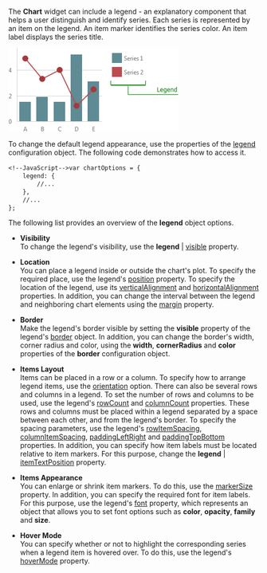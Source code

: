 The **Chart** widget can include a legend - an explanatory component that helps a user distinguish and identify series. Each series is represented by an item on the legend. An item marker identifies the series color. An item label displays the series title.

![Legend](/images/ChartJS/Legend.png)

To change the default legend appearance, use the properties of the [legend](/api-reference/20%20Data%20Visualization%20Widgets/dxChart/1%20Configuration/legend '/Documentation/ApiReference/Data_Visualization_Widgets/dxChart/Configuration/legend/') configuration object. The following code demonstrates how to access it.

	<!--JavaScript-->var chartOptions = {
		legend: {
			//...
		},
		//...
	};

The following list provides an overview of the **legend** object options.

* **Visibility**		
To change the legend's visibility, use the **legend** | [visible](/api-reference/20%20Data%20Visualization%20Widgets/BaseChart/1%20Configuration/legend/visible.md '/Documentation/ApiReference/Data_Visualization_Widgets/dxChart/Configuration/legend/#visible') property.

* **Location**		
You can place a legend inside or outside the chart's plot. To specify the required place, use the legend's [position](/api-reference/20%20Data%20Visualization%20Widgets/dxChart/1%20Configuration/legend/position.md '/Documentation/ApiReference/Data_Visualization_Widgets/dxChart/Configuration/legend/#position') property. To specify the location of the legend, use its [verticalAlignment](/Documentation/ApiReference/Data_Visualization_Widgets/dxChart/Configuration/legend/?#verticalAlignment) and [horizontalAlignment](/api-reference/20%20Data%20Visualization%20Widgets/BaseChart/1%20Configuration/legend/horizontalAlignment.md '/Documentation/ApiReference/Data_Visualization_Widgets/dxChart/Configuration/legend/#horizontalAlignment') properties. In addition, you can change the interval between the legend and neighboring chart elements using the [margin](/api-reference/20%20Data%20Visualization%20Widgets/BaseChart/1%20Configuration/legend/margin '/Documentation/ApiReference/Data_Visualization_Widgets/dxChart/Configuration/legend/margin/') property.

* **Border**		
Make the legend's border visible by setting the **visible** property of the legend's [border](/api-reference/20%20Data%20Visualization%20Widgets/BaseChart/1%20Configuration/legend/border '/Documentation/ApiReference/Data_Visualization_Widgets/dxChart/Configuration/legend/border/') object. In addition, you can change the border's width, corner radius and color, using the **width**, **cornerRadius** and **color** properties of the **border** configuration object.

* **Items Layout**		
Items can be placed in a row or a column. To specify how to arrange legend items, use the [orientation](/api-reference/20%20Data%20Visualization%20Widgets/BaseChart/1%20Configuration/legend/orientation.md '/Documentation/ApiReference/Data_Visualization_Widgets/dxChart/Configuration/legend/#orientation') option. There can also be several rows and columns in a legend. To set the number of rows and columns to be used, use the legend's [rowCount](/api-reference/20%20Data%20Visualization%20Widgets/BaseChart/1%20Configuration/legend/rowCount.md '/Documentation/ApiReference/Data_Visualization_Widgets/dxChart/Configuration/legend/#rowCount') and [columnCount](/api-reference/20%20Data%20Visualization%20Widgets/BaseChart/1%20Configuration/legend/columnCount.md '/Documentation/ApiReference/Data_Visualization_Widgets/dxChart/Configuration/legend/#columnCount') properties. These rows and columns must be placed within a legend separated by a space between each other, and from the legend's border. To specify the spacing parameters, use the legend's [rowItemSpacing](/api-reference/20%20Data%20Visualization%20Widgets/BaseChart/1%20Configuration/legend/rowItemSpacing.md '/Documentation/ApiReference/Data_Visualization_Widgets/dxChart/Configuration/legend/#rowItemSpacing'), [columnItemSpacing](/api-reference/20%20Data%20Visualization%20Widgets/BaseChart/1%20Configuration/legend/columnItemSpacing.md '/Documentation/ApiReference/Data_Visualization_Widgets/dxChart/Configuration/legend/#columnItemSpacing'), [paddingLeftRight](/api-reference/20%20Data%20Visualization%20Widgets/BaseChart/1%20Configuration/legend/paddingLeftRight.md '/Documentation/ApiReference/Data_Visualization_Widgets/dxChart/Configuration/legend/#paddingLeftRight') and [paddingTopBottom](/api-reference/20%20Data%20Visualization%20Widgets/BaseChart/1%20Configuration/legend/paddingTopBottom.md '/Documentation/ApiReference/Data_Visualization_Widgets/dxChart/Configuration/legend/#paddingTopBottom') properties. In addition, you can specify how item labels must be located relative to item markers. For this purpose, change the **legend** |  [itemTextPosition](/api-reference/20%20Data%20Visualization%20Widgets/BaseChart/1%20Configuration/legend/itemTextPosition.md '/Documentation/ApiReference/Data_Visualization_Widgets/dxChart/Configuration/legend/#itemTextPosition') property.

* **Items Appearance**		
You can enlarge or shrink item markers. To do this, use the [markerSize](/api-reference/20%20Data%20Visualization%20Widgets/BaseChart/1%20Configuration/legend/markerSize.md '/Documentation/ApiReference/Data_Visualization_Widgets/dxChart/Configuration/legend/#markerSize') property. In addition, you can specify the required font for item labels. For this purpose, use the legend's [font](/api-reference/20%20Data%20Visualization%20Widgets/BaseChart/1%20Configuration/legend/font '/Documentation/ApiReference/Data_Visualization_Widgets/dxChart/Configuration/legend/font/') property, which represents an object that allows you to set font options such as **color**, **opacity**, **family** and **size**.

* **Hover Mode**		
You can specify whether or not to highlight the corresponding series when a legend item is hovered over. To do this, use the legend's [hoverMode](/api-reference/20%20Data%20Visualization%20Widgets/dxChart/1%20Configuration/legend/hoverMode.md '/Documentation/ApiReference/Data_Visualization_Widgets/dxChart/Configuration/legend/#hoverMode') property.